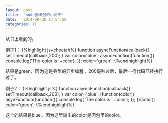 ```yaml
---
layout: post
title:  "node里闭包的小例子"
date:   2014-08-30 17:54:50
categories: IT
---
```

从书上看到的。

例子1：
{%highlight js+cheetah%}
function asyncFunction(callback){
	setTimeout(callback,200);
}
var color='blue';
asyncFunction(function(){
	console.log('The color is '+color);
});
color='green';
{%endhighlight%}

结果是green，因为这是典型的异步编程，200毫秒过后，最后一行代码已经执行过了。

例子2：
{%highlight js%}
function asyncFunction(callback){
	setTimeout(callback,200);
}
var color='blue';
(function(color){
	asynFunction(function(){
		console.log('The color is '+color);
	});
})(color);
color='green';
{%endhighlight%}

这个的结果是blue。因为这里输出的color是闭包里的color。